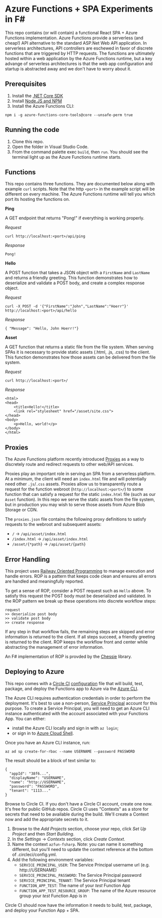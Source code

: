 # Azure Functions + SPA Experiments in F#

This repo contains (or will contain) a functional React SPA + Azure Functions implementation. 
Azure Functions provide a serverless (and cheap!) API alternative to the standard ASP.Net Web API application. 
In serverless architectures, API controllers are eschewed in favor of discrete functions that are triggered by HTTP requests. 
The functions are ultimately hosted within a web application by the Azure Functions runtime, but a key advange of serverless architectures is that the web app configuration and startup is abstracted away and we don't have to worry about it.

## Prerequisites

1. Install the [.NET Core SDK](https://www.microsoft.com/net/learn/get-started)
2. Install [Node.JS and NPM](https://nodejs.org/en/) 
3. Install the Azure Functions CLI:

```
npm i -g azure-functions-core-tools@core --unsafe-perm true
```

## Running the code

1. Clone this repo.
2. Open the folder in Visual Studio Code.
3. From the command palette exec `build`, then `run`. You should see the terminal light up as the Azure Functions runtime starts. 

## Functions

This repo contains three functions. They are documented below along with example `curl` scripts. Note that the http `<port>` in the example script will be different on every machine. The Azure Functions runtime will tell you which port its hosting the functions on.  

**Ping** 

A GET endpoint that returns "Pong!" if everything is working properly.

*Request*
```
curl http://localhost:<port>/api/ping
```

*Response*
```
Pong!
```

**Hello**

A POST function that takes a JSON object with a `FirstName` and `LastName` and returns a friendly greeting.
This function demonstrates how to deserialize and validate a POST body, and create a complex response object. 

*Request*
```
curl -X POST -d '{"FirstName":"John","LastName":"Hoerr"}' http://localhost:<port>/api/hello
```

*Response*
```
{ "Message": "Hello, John Hoerr!"}
```

**Asset**

A GET function that returns a static file from the file system. When serving SPAs it is necessary to provide static assets (.html, .js, .css)
to the client. This function demonstrates how those assets can be delivered from the file system.

*Request*
```
curl http://localhost:<port>/
```

*Response*
```
<html>
<head>
    <title>Hello!</title>
    <link rel="stylesheet" href="/asset/site.css">
</head>
<body>
    <p>Hello, world!</p>
</body>
</html>
```

## Proxies

The Azure Functions platform recently introduced [Proxies](https://docs.microsoft.com/en-us/azure/azure-functions/functions-proxies) as a way to discretely route and redirect requests to other web/API services.

Proxies play an important role in serving an SPA from a serverless platform. At a minimum, the client will need an `index.html` file and will potentially need other `.js`/`.css` assets. Proxies allow us to transparently route a request for the function webroot (`http://localhost:<port>/`) to some function that can satisfy a request for the static `index.html` file (such as our `Asset` function). In this repo we serve the static assets from the file system, but in production you may wish to serve those assets from Azure Blob Storage or CDN.

The `proxies.json` file contains the following proxy definitions to satisfy requests to the webroot and subsequent assets:  
* `/` -> `/api/asset/index.html`  
* `/index.html` -> `/api/asset/index.html`  
* `/asset/{*path}` -> `/api/asset/{path}`  

## Error Handling

This project uses [Railway Oriented Programming](https://fsharpforfunandprofit.com/rop/) to manage execution and handle errors. ROP is a pattern that keeps code clean and ensures all errors are handled and meaningfully reported. 

To get a sense of ROP, consider a POST request such as `Hello` above. To satisfy this request the POST body must be deserialized and validated. In the ROP pattern we break up these operations into discrete workflow steps:

```
request
>> deserialize post body
>> validate post body
>> create response
```

If any step in that workflow fails, the remaining steps are skipped and error information is returned to the client. If all steps succeed, a friendly greeting is returned to the client. ROP keeps the workflow front and center while abstracting the management of error information. 

An F# implementation of ROP is provded by the [Chessie](https://github.com/fsprojects/Chessie) library.

## Deploying to Azure

This repo comes with a [Circle CI](https://circleci.com) [configuration](.circleci/config.yml) file that will build, test, package, and deploy the Functions app to Azure via the [Azure CLI](https://docs.microsoft.com/en-us/cli/azure/?view=azure-cli-latest). 

The Azure CLI requires authentication credentials in order to perform the deployment. It's best to use a non-person, [Service Principal](https://docs.microsoft.com/en-us/cli/azure/create-an-azure-service-principal-azure-cli?view=azure-cli-latest) account for this purpose. To create a Service Principal, you will need to get an Azure CLI instance authenticated with the account associated with your Functions App. You can either:  
+ install the Azure CLI locally and sign in with `az login`;  
+ or sign in to [Azure Cloud Shell](https://shell.azure.com/).

Once you have an Azure CLI instance, run:

```
az ad sp create-for-rbac --name USERNAME --password PASSWORD
```

The result should be a block of text similar to:

```
{
  "appId": "38f6...",
  "displayName": "USERNAME",
  "name": "http://USERNAME",
  "password": "PASSWORD",
  "tenant": "1113..."
}
```

Browse to Circle CI. If you don't have a Circle CI account, create one now. It's free for public GitHub repos. Circle CI uses "Contexts" as a store for secrets that need to be available during the build. We'll create a Context now and add the appropriate secrets to it. 

1. Browse to the *Add Projects* section, choose your repo, click *Set Up Project* and then *Start Building*. 
2. In the *Settings* -> *Contexts* section, click *Create Context*.
3. Name the context `azfun-fsharp`. Note: you can name it something different, but you'll need to update the context reference at the bottom of .circleci/config.yml.
4. Add the following environment variables:  
    + `SERVICE_PRINCIPAL_USER`: The Service Principal username url (e.g. http://USERNAME)  
    + `SERVICE_PRINCIPAL_PASSWORD`: The Service Principal password  
    + `SERVICE_PRINCIPAL_TENANT`: The Service Principal tenant  
    + `FUNCTION_APP_TEST`: The name of your *test* Function App   
    + `FUNCTION_APP_TEST_RESOURCE_GROUP`: The name of the Azure resource group your *test* Function App is in  

Circle CI should now have the information it needs to build, test, package, and deploy your Function App + SPA.
